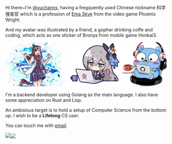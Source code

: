 Hi there~I'm [@yuchanns](https://github.com/yuchanns), having a fregquently used Chinese nickname 科学搜查官 which is a profession of [Ema Skye](https://w.atwiki.jp/aniwotawiki/pages/31294.html) from the video game Phoenix Wright.

And my avatar was illustrated by a friend, a gopher drinking coffe and coding,  which acts as one sticker of Bronya from mobile game Honkai3.

![](./readme.png)

I'm a backend developer using Golang as the main language. I also have some appreciation on Rust and Lisp.

An ambisious target is to hold a setup of Computer Science from the bottom up. I wish to be a **Lifelong** CS user.

You can touch me with [email](mailto:airamusume@gmail.com).

<a href="https://github.com/anuraghazra/github-readme-stats">
  <img align="left" src="https://github-readme-stats.vercel.app/api?username=yuchanns&show_icons=true&bg_color=30,e96443,904e95&title_color=fff&text_color=fff" />
</a>
<a href="https://github.com/anuraghazra/github-readme-stats">
  <img align="center" src="https://github-readme-stats.vercel.app/api/top-langs/?username=yuchanns&hide=css,vue,stylus,javascript&bg_color=30,e96443,904e95&title_color=fff&text_color=fff&langs_count=6" />
</a>
